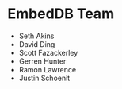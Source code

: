 # EmbedDB Team

- Seth Akins
- David Ding
- Scott Fazackerley
- Gerren Hunter
- Ramon Lawrence
- Justin Schoenit

